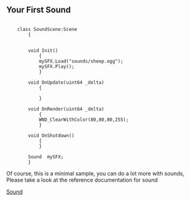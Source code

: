 


## Your First Sound


~~~~ { .Cpp }

    class SoundScene:Scene
        {


        void Init()
            {
            mySFX.Load("sounds/sheep.ogg");  
            mySFX.Play();             
            }
            
        void OnUpdate(uint64 _delta)
            {   
            
            }

        void OnRender(uint64 _delta)
            {
            WND_ClearWithColor(80,80,80,255);
            }

        void OnShutdown()
            {
            }
            
        Sound  mySFX;
        }

~~~~

Of course, this is a minimal sample, you can do a lot more with sounds, 
Please take a look at the reference documentation for sound

[Sound](#class-sound)

